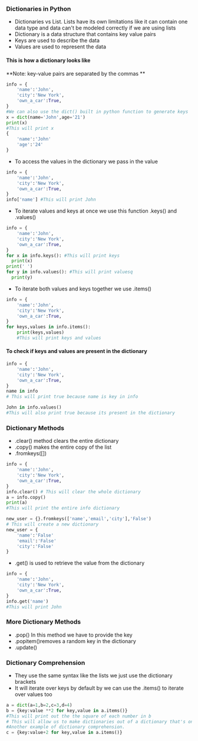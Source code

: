 ### Dictionaries in Python
* Dictionaries vs List. Lists have its own limitations like it can contain one data type and data can't be modeled correctly if we are using lists
* Dictionary is a data structure that contains key value pairs
* Keys are used to describe the data
* Values are used to represent the data

#### This is how a dictionary looks like
**Note: key-value pairs are separated by the commas **

```Python
info = {
    'name':'John',
    'city':'New York',
    'own_a_car':True,
}
#We can also use the dict() built in python function to generate keys
x = dict(name='John',age='21')
print(x)
#This will print x
{
    'name':'John'
    'age':'24'
}
```

* To access the values in the dictionary we pass in the value

```Python
info = {
    'name':'John',
    'city':'New York',
    'own_a_car':True,
}
info['name'] #This will print John
```

* To iterate values and keys at once we use this function .keys() and .values()
 
```Python
info = {
    'name':'John',
    'city':'New York',
    'own_a_car':True,
}
for x in info.keys(): #This will print keys
  print(x)
print(' ')
for y in info.values(): #This will print valuesq
  print(y)  
```

* To iterate both values and keys together we use .items()
```Python
info = {
    'name':'John',
    'city':'New York',
    'own_a_car':True,
}
for keys,values in info.items():
    print(keys,values)
    #This will print keys and values
```

#### To check if keys and values are present in the dictionary

```Python
info = {
    'name':'John',
    'city':'New York',
    'own_a_car':True,
}
name in info
# This will print true because name is key in info

John in info.values()
#This will also print true because its present in the dictionary
```

### Dictionary Methods
* .clear() method clears the entire dictionary
* .copy() makes the entire copy of the list
* .fromkeys([])

```Python
info = {
    'name':'John',
    'city':'New York',
    'own_a_car':True,
}
info.clear() # This will clear the whole dictionary
a = info.copy()
print(a)
#This will print the entire info dictionary

new_user = {}.fromkeys(['name','email','city'],'False')
# This will create a new dictionary
new_user = {
    'name':'False'
    'email':'False'
    'city':'False'
}
```

* .get() is used to retrieve the value from the dictionary

```Python
info = {
    'name':'John',
    'city':'New York',
    'own_a_car':True,
}
info.get('name')
#This will print John
```

### More Dictionary Methods

* .pop() In this method we have to provide the key
* .popitem()removes a random key in the dictionary
* .update()

### Dictionary Comprehension
* They use the same syntax like the lists we just use the dictionary brackets
* It will iterate over keys by default by we can use the .items() to iterate over values too

```Python
a = dict(a=1,b=2,c=3,d=4)
b = {key:value **2 for key,value in a.items()}
#This will print out the the square of each number in b
# This will allow us to make dictionaries out of a dictionary that's one of the reason we use the dictionary comprehension.
#Another example of dictionary comprehension.
c = {key:value+2 for key,value in a.items()}

```